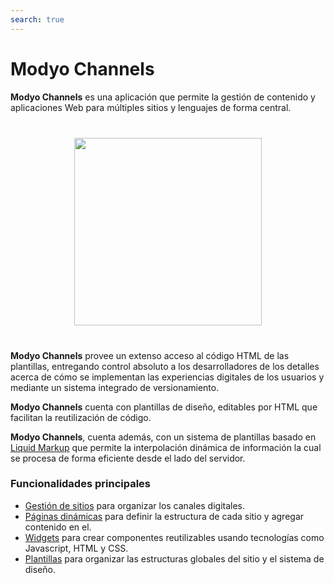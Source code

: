 ```yaml
---
search: true
---
```


# Modyo Channels

**Modyo Channels** es una aplicación que permite la gestión de contenido y aplicaciones Web para múltiples sitios y lenguajes de forma central.

<img src="/assets/img/channels/header.jpg" style="margin: 40px auto; width: 300px; display: block;">

**Modyo Channels** provee un extenso acceso al código HTML de las plantillas, entregando control absoluto a los desarrolladores de los detalles acerca de cómo se implementan las experiencias digitales de los usuarios y mediante un sistema integrado de versionamiento.

**Modyo Channels** cuenta con plantillas de diseño, editables por HTML que facilitan la reutilización de código.

**Modyo Channels**, cuenta además, con un sistema de plantillas basado en [Liquid Markup](/platform/channels/liquid-markup.html) que permite la interpolación dinámica de información la cual se procesa de forma eficiente desde el lado del servidor.

### Funcionalidades principales
- [Gestión de sitios](/platform/channels/sites.html) para organizar los canales digitales.
- [Páginas dinámicas](/platform/channels/pages.html) para definir la estructura de cada sitio y agregar contenido en el.
- [Widgets](/platform/channels/widgets.html) para crear componentes reutilizables usando tecnologías como Javascript, HTML y CSS.
- [Plantillas](/platform/channels/templates.html) para organizar las estructuras globales del sitio y el sistema de diseño.


